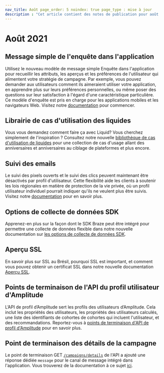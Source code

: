 ```yaml
---
nav_title: Août page_order: 5 noindex: true page_type : mise à jour
description : "Cet article contient des notes de publication pour août 2021."
---
```


# Août 2021

## Message simple de l'enquête dans l'application

Utilisez le nouveau modèle de message simple Enquête dans l'application pour recueillir les attributs, les aperçus et les préférences de l'utilisateur qui alimentent votre stratégie de campagne. Par exemple, vous pouvez demander aux utilisateurs comment ils aimeraient utiliser votre application, en apprendre plus sur leurs préférences personnelles, ou même poser des questions sur leur satisfaction à l'égard d'une caractéristique particulière. Ce modèle d'enquête est pris en charge pour les applications mobiles et les navigateurs Web. Visitez notre [documentation]({{site.baseurl}}/user_guide/message_building_by_channel/in-app_messages/templates/simple_survey/) pour commencer.

## Librairie de cas d'utilisation des liquides

Vous vous demandez comment faire ça avec Liquid? Vous cherchez simplement de l'inspiration ? Consultez notre nouvelle [bibliothèque de cas d'utilisation de liquides]({{site.baseurl}}/user_guide/personalization_and_dynamic_content/liquid/liquid_use_cases/) pour une collection de cas d'usage allant des anniversaires et anniversaires au ciblage de plateformes et plus encore.

## Suivi des emails

Le suivi des pixels ouverts et le suivi des clics peuvent maintenant être désactivés par profil d'utilisateur. Cette flexibilité aide les clients à soutenir les lois régionales en matière de protection de la vie privée, où un profil utilisateur individuel pourrait indiquer qu'ils ne veulent plus être suivis. Visitez notre [documentation]({{site.baseurl}}/user_guide/data_and_analytics/tracking/email_tracking/) pour en savoir plus.

## Options de collecte de données SDK

Apprenez-en plus sur la façon dont le SDK Braze peut être intégré pour permettre une collecte de données flexible dans notre nouvelle documentation sur [les options de collecte de données SDK]({{site.baseurl}}/user_guide/data_and_analytics/user_data_collection/sdk_data_collection/).

## Aperçu SSL

En savoir plus sur SSL au Brésil, pourquoi SSL est important, et comment vous pouvez obtenir un certificat SSL dans notre nouvelle documentation [Aperçu SSL]({{site.baseurl}}/user_guide/onboarding_with_braze/email_setup/ssl/).

## Points de terminaison de l'API du profil utilisateur d'Amplitude

L’API de profil d’Amplitude sert les profils des utilisateurs d’Amplitude. Cela inclut les propriétés des utilisateurs, les propriétés des utilisateurs calculés, une liste des identifiants de cohortes de cohortes qui incluent l'utilisateur, et des recommandations. Reportez-vous à [points de terminaison d'API de profil d'Amplitude]({{site.baseurl}}/partners/data_and_infrastructure_agility/analytics/amplitude/amplitude_user_profile_api/) pour en savoir plus.

## Point de terminaison des détails de la campagne

Le point de terminaison GET [`/campaigns/details`]({{site.baseurl}}/api/endpoints/export/campaigns/get_campaign_details/) de l'API a ajouté une réponse dédiée `message` pour le canal de message intégré dans l'application. Vous trouverez de la documentation à ce sujet [ici]({{site.baseurl}}/api/endpoints/export/campaigns/get_campaign_details/#messages).